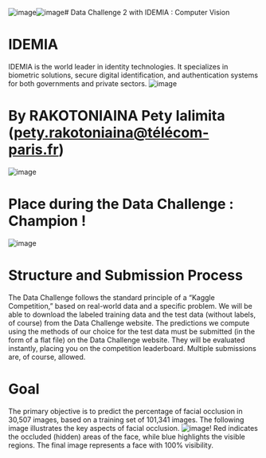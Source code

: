 ![image](https://github.com/user-attachments/assets/7801c6ef-b410-40c2-a312-f087ec3cc112)![image](https://github.com/user-attachments/assets/63932bf9-96da-4ce2-b623-50c19ddbf1b9)# Data Challenge 2 with IDEMIA : Computer Vision

# IDEMIA 
IDEMIA is the world leader in identity technologies. It specializes in biometric solutions, secure digital identification, and authentication systems for both governments and private sectors.
![image](https://github.com/user-attachments/assets/30139190-db91-4098-97f9-105a12159ca4)

# By RAKOTONIAINA Pety Ialimita (pety.rakotoniaina@télécom-paris.fr)
![image](https://github.com/user-attachments/assets/7801c6ef-b410-40c2-a312-f087ec3cc112)

# Place during the Data Challenge : Champion !
![image](https://github.com/user-attachments/assets/63932bf9-96da-4ce2-b623-50c19ddbf1b9)

# Structure and Submission Process
The Data Challenge follows the standard principle of a “Kaggle Competition,” based on real-world data and a specific problem. We will be able to download the labeled training data and the test data (without labels, of course) from the Data Challenge website. The predictions we compute using the methods of our choice for the test data must be submitted (in the form of a flat file) on the Data Challenge website. They will be evaluated instantly, placing you on the competition leaderboard. Multiple submissions are, of course, allowed.

# Goal
The primary objective is to predict the percentage of facial occlusion in 30,507 images, based on a training set of 101,341 images. The following image illustrates the key aspects of facial occlusion.
![image](https://github.com/user-attachments/assets/998844b2-c83d-479a-9834-51ec9970d685)!
Red indicates the occluded (hidden) areas of the face, while blue highlights the visible regions. The final image represents a face with 100% visibility.
